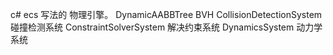 c#  ecs 写法的 物理引擎。
DynamicAABBTree  BVH
CollisionDetectionSystem 碰撞检测系统
ConstraintSolverSystem 解决约束系统
DynamicsSystem 动力学系统



